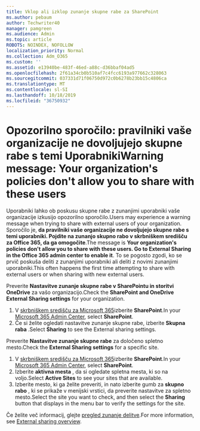 ```yaml
---
title: Vklop ali izklop zunanje skupne rabe za SharePoint
ms.author: pebaum
author: Techwriter40
manager: pamgreen
ms.audience: Admin
ms.topic: article
ROBOTS: NOINDEX, NOFOLLOW
localization_priority: Normal
ms.collection: Adm_O365
ms.custom: ''
ms.assetid: e13940be-483f-46ed-a88c-d36bbaf04ad5
ms.openlocfilehash: 2f61a34cb0b510af7c4fcc6193a977662c328063
ms.sourcegitcommit: 037331d71f06750d972c0b6278b23bb15c4806ca
ms.translationtype: MT
ms.contentlocale: sl-SI
ms.lasthandoff: 10/18/2019
ms.locfileid: "36750932"
---
```

# <a name="warning-message-your-organizations-policies-dont-allow-you-to-share-with-these-users"></a><span data-ttu-id="40979-102">Opozorilno sporočilo: pravilniki vaše organizacije ne dovoljujejo skupne rabe s temi Uporabniki</span><span class="sxs-lookup"><span data-stu-id="40979-102">Warning message: Your organization's policies don't allow you to share with these users</span></span>

<span data-ttu-id="40979-103">Uporabniki lahko ob poskusu skupne rabe z zunanjimi uporabniki vaše organizacije izkusijo opozorilno sporočilo.</span><span class="sxs-lookup"><span data-stu-id="40979-103">Users may experience a warning message when trying to share with external users of your organization.</span></span> <span data-ttu-id="40979-104">Sporočilo je, **da pravilniki vaše organizacije ne dovoljujejo skupne rabe s temi uporabniki. Pojdite na zunanjo skupno rabo v skrbniškem središču za Office 365, da ga omogočite**.</span><span class="sxs-lookup"><span data-stu-id="40979-104">The message is **Your organization's policies don't allow you to share with these users. Go to External Sharing in the Office 365 admin center to enable it**.</span></span> <span data-ttu-id="40979-105">To se pogosto zgodi, ko se prvič poskuša deliti z zunanjimi uporabniki ali deliti z novimi zunanjimi uporabniki.</span><span class="sxs-lookup"><span data-stu-id="40979-105">This often happens the first time attempting to share with external users or when sharing with new external users.</span></span>

<span data-ttu-id="40979-106">Preverite **Nastavitve zunanje skupne rabe v SharePointu in storitvi OneDrive** za vašo organizacijo.</span><span class="sxs-lookup"><span data-stu-id="40979-106">Check the **SharePoint and OneDrive External Sharing settings** for your organization.</span></span>

1. <span data-ttu-id="40979-107">V [skrbniškem središču za Microsoft 365](https://admin.microsoft.com/AdminPortal/Home#/homepage">https://admin.microsoft.com/)izberite **SharePoint**.</span><span class="sxs-lookup"><span data-stu-id="40979-107">In your [Microsoft 365 Admin Center](https://admin.microsoft.com/AdminPortal/Home#/homepage">https://admin.microsoft.com/), select **SharePoint**.</span></span>
3. <span data-ttu-id="40979-108">Če si želite ogledati nastavitve zunanje skupne rabe, izberite **Skupna raba** .</span><span class="sxs-lookup"><span data-stu-id="40979-108">Select **Sharing** to see the External sharing settings.</span></span>

<span data-ttu-id="40979-109">Preverite **Nastavitve zunanje skupne rabe** za določeno spletno mesto.</span><span class="sxs-lookup"><span data-stu-id="40979-109">Check the **External Sharing settings** for a specific site.</span></span>

1. <span data-ttu-id="40979-110">V [skrbniškem središču za Microsoft 365](https://admin.microsoft.com/AdminPortal/Home#/homepage">https://admin.microsoft.com/)izberite **SharePoint**.</span><span class="sxs-lookup"><span data-stu-id="40979-110">In your [Microsoft 365 Admin Center](https://admin.microsoft.com/AdminPortal/Home#/homepage">https://admin.microsoft.com/), select **SharePoint**.</span></span>
2. <span data-ttu-id="40979-111">Izberite **aktivna mesta** , da si ogledate spletna mesta, ki so na voljo.</span><span class="sxs-lookup"><span data-stu-id="40979-111">Select **Active Sites** to see your sites that are available.</span></span>
3. <span data-ttu-id="40979-112">Izberite mesto, ki ga želite preveriti, in nato izberite gumb za **skupno rabo** , ki se prikaže v menijski vrstici, da preverite nastavitve za spletno mesto.</span><span class="sxs-lookup"><span data-stu-id="40979-112">Select the site you want to check, and then select the **Sharing** button that displays in the menu bar to verify the settings for the site.</span></span>

<span data-ttu-id="40979-113">Če želite več informacij, glejte [pregled zunanje delitve](https://docs.microsoft.com/sharepoint/external-sharing-overview).</span><span class="sxs-lookup"><span data-stu-id="40979-113">For more information, see [External sharing overview](https://docs.microsoft.com/sharepoint/external-sharing-overview).</span></span>